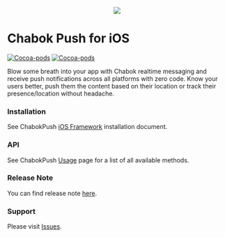 <p align="center"> 
  <img src="https://github.com/chabok-io/chabok-assets/blob/master/sdk-logo/iOS.svg">
</p>

# Chabok Push for iOS
[![Cocoa-pods](https://img.shields.io/cocoapods/v/ChabokPush.svg)](https://cocoapods.org/pods/ChabokPush) [![Cocoa-pods](https://img.shields.io/cocoapods/p/ChabokPush.svg)](https://cocoapods.org/pods/ChabokPush)

Blow some breath into your app with Chabok realtime messaging and receive push notifications across all platforms with zero code. Know your users better, push them the content based on their location or track their presence/location without headache.

### Installation
See ChabokPush [iOS Framework](https://doc.chabok.io/ios/sdk-setup.html#%DB%B1--%D9%86%D8%B5%D8%A8-%DA%A9%D8%AA%D8%A7%D8%A8%D8%AE%D8%A7%D9%86%D9%87) installation document.

### API
See ChabokPush [Usage](https://doc.chabok.io/ios/sdk-setup.html#%DB%B2--%D9%85%D9%82%D8%AF%D8%A7%D8%B1%D8%AF%D9%87%DB%8C-%D8%A7%D9%88%D9%84%DB%8C%D9%87-initialize) page for a list of all available methods.

### Release Note
You can find release note [here](https://doc.chabok.io/ios/release-note.html).

### Support
Please visit [Issues](https://github.com/chabok-io/chabok-client-ios/issues).
